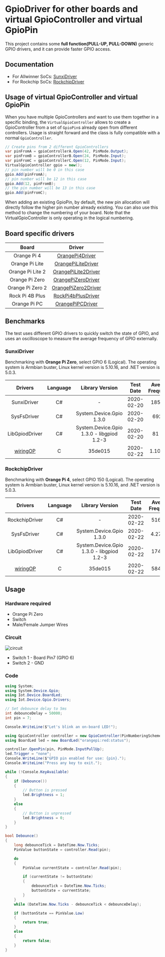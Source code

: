 # GpioDriver for other boards and virtual GpioController and virtual GpioPin

This project contains some **full function(PULL-UP, PULL-DOWN)** generic GPIO drivers, and it can provide faster GPIO access.

## Documentation

* For Allwinner SoCs: [SunxiDriver](Drivers/Sunxi/README.md)
* For Rockchip SoCs: [RockchipDriver](Drivers/Rockchip/README.md)

## Usage of virtual GpioController and virtual GpioPin

When you have multiple GpioControllers and want to use them together in a specific binding, the `VirtualGpioController` allows to create a GpioController from a set of `GpioPin`s already open from different controllers. Usage is straight forward and the class is fully compatible with a normal `GpioController`.

```csharp
// Create pins from 2 different GpioControllers
var pinFromA = gpioControllerA.Open(42, PinMode.Output);
var pinFromB = gpioControllerB.Open(24, PinMode.Input);
var pinFromC = gpioControllerC.Open(12, PinMode.Input);
VirtualGpioController gpio = new();
// pin number will be 0 in this case
gpio.Add(pinFromA);
// pin number will be 12 in this case
gpio.Add(12, pinFromB);
// the pin number will be 13 in this case
gpio.Add(pinFromC);
```

When adding an existing GpioPin, by default, the new pin allocation will directly follow the higher pin number already existing. You can also use this method to change the numbering of your board. Note that the VirtualGpioController is only operating in the logical numbering.

## Board specific drivers

| Board | Driver |
| :-: | :-: |
| Orange Pi 4 | [OrangePi4Driver](./Drivers/OrangePi4Driver.cs) |
| Orange Pi Lite | [OrangePiLiteDriver](./Drivers/OrangePiLiteDriver.cs)  |
| Orange Pi Lite 2 | [OrangePiLite2Driver](./Drivers/OrangePiLite2Driver.cs) |
| Orange Pi Zero | [OrangePiZeroDriver](./Drivers/OrangePiZeroDriver.cs) |
| Orange Pi Zero 2 | [OrangePiZero2Driver](./Drivers/OrangePiZero2Driver.cs) |
| Rock Pi 4B Plus | [RockPi4bPlusDriver](./Drivers/RockPi4bPlusDriver.cs) |
| Orange Pi PC | [OrangePiPCDriver](./Drivers/OrangePiPCDriver.cs) |

## Benchmarks

The test uses different GPIO drivers to quickly switch the state of GPIO, and uses an oscilloscope to measure the average frequency of GPIO externally.

### SunxiDriver

Benchmarking with **Orange Pi Zero**, select GPIO 6 (Logical). The operating system is Armbian buster, Linux kernel version is 5.10.16, and .NET version is 5.0.3.

| Drivers| Language | Library Version | Test Date | Average Frequency |  |
| :-: | :-: | :-: | :-: | :-: | :-: |
| SunxiDriver | C# | - | 2020-02-20 | 185 KHz | ![sunxi](./imgs/SunxiDriver/sunxi.jpg) |
| SysFsDriver | C# | System.Device.Gpio 1.3.0 | 2020-02-20 | 692 Hz | ![sysfs](./imgs/SunxiDriver/sysfs.jpg) |
| LibGpiodDriver | C# | System.Device.Gpio 1.3.0 - libgpiod 1.2-3 | 2020-02-20 | 81 KHz | ![libgpiod](./imgs/SunxiDriver/libgpiod.jpg) |
| [wiringOP](https://github.com/orangepi-xunlong/wiringOP) | C | 35de015 | 2020-02-22 | 1.10 MHz | ![wiringOP](./imgs/SunxiDriver/wiringOP.jpg) |

### RockchipDriver

Benchmarking with **Orange Pi 4**, select GPIO 150 (Logical). The operating system is Armbian buster, Linux kernel version is 5.10.16, and .NET version is 5.0.3.

| Drivers| Language | Library Version | Test Date | Average Frequency |  |
| :-: | :-: | :-: | :-: | :-: | :-: |
| RockchipDriver | C# | - | 2020-02-22 | 516 KHz | ![rockchip](./imgs/RockchipDriver/rockchip.jpg) |
| SysFsDriver | C# | System.Device.Gpio 1.3.0 | 2020-02-22 | 4.27 KHz | ![sysfs](./imgs/RockchipDriver/sysfs.jpg) |
| LibGpiodDriver | C# | System.Device.Gpio 1.3.0 - libgpiod 1.2-3 | 2020-02-22 | 174 KHz | ![libgpiod](./imgs/RockchipDriver/libgpiod.jpg) |
| [wiringOP](https://github.com/orangepi-xunlong/wiringOP) | C | 35de015 | 2020-02-22 | 584 KHz | ![wiringgOP](./imgs/RockchipDriver/wiringOP.jpg) |

## Usage

### Hardware required

* Orange Pi Zero
* Switch
* Male/Female Jumper Wires

### Circuit

![circuit](opi_circuit.png)

* Switch 1 - Board Pin7 (GPIO 6)
* Switch 2 - GND

### Code

```csharp
using System;
using System.Device.Gpio;
using Iot.Device.BoardLed;
using Iot.Device.Gpio.Drivers;

// Set debounce delay to 5ms
int debounceDelay = 50000;
int pin = 7;

Console.WriteLine($"Let's blink an on-board LED!");

using GpioController controller = new GpioController(PinNumberingScheme.Board, new OrangePiZeroDriver());
using BoardLed led = new BoardLed("orangepi:red:status");

controller.OpenPin(pin, PinMode.InputPullUp);
led.Trigger = "none";
Console.WriteLine($"GPIO pin enabled for use: {pin}.");
Console.WriteLine("Press any key to exit.");

while (!Console.KeyAvailable)
{
    if (Debounce())
    {
        // Button is pressed
        led.Brightness = 1;
    }
    else
    {
        // Button is unpressed
        led.Brightness = 0;
    }
}

bool Debounce()
{
    long debounceTick = DateTime.Now.Ticks;
    PinValue buttonState = controller.Read(pin);

    do
    {
        PinValue currentState = controller.Read(pin);

        if (currentState != buttonState)
        {
            debounceTick = DateTime.Now.Ticks;
            buttonState = currentState;
        }
    }
    while (DateTime.Now.Ticks - debounceTick < debounceDelay);

    if (buttonState == PinValue.Low)
    {
        return true;
    }
    else
    {
        return false;
    }
}
```
